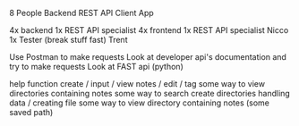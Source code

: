8 People
Backend
REST API
Client App


4x backend
	1x REST API specialist
4x frontend
	1x REST API specialist
		Nicco
	1x Tester (break stuff fast)
		Trent

Use Postman to make requests
Look at developer api's documentation and try to make requests
Look at FAST api (python)

help function
create / input / view notes / edit / tag
some way to view directories containing notes
some way to search
create directories
handling data / creating file
some way to view directory containing notes (some saved path)